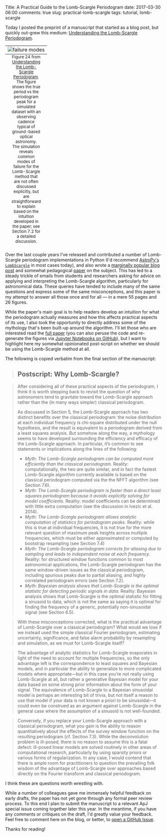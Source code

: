 Title: A Practical Guide to the Lomb-Scargle Periodogram
date: 2017-03-30 06:00
comments: true
slug: practical-lomb-scargle
tags: tutorial, lomb-scargle

<!-- PELICAN_BEGIN_SUMMARY -->

Today I posted the preprint of a manuscript that started as a blog post, but quickly out-grew this medium: [Understanding the Lomb-Scargle Periodogram]().

<table class="image">
<caption align="bottom" style="padding-left: 20px; padding-right:20px; font-size:small">Figure 24 from <a href="">Understanding the Lomb-Scargle Periodogram</a>. The figure shows the true period vs the periodogram peak for a
simulated dataset with an observing cadence typical of ground-based optical astronomy.
The simulation reveals common modes of failure for the Lomb-Scargle method that are not
often discussed explicitly, but are straightforward to explain based on the intuition
developed in the paper; see Section 7.2 for a detailed discussion.</caption>
<tr><td><img src="/figures/lomb-scargle-failure-modes.png" alt="failure modes"/></td></tr>
</table>

Over the last couple years I've released and contributed a number of Lomb-Scargle periodogram implementations in Python (I'd recommend [AstroPy's ``LombScargle``](http://docs.astropy.org/en/stable/stats/lombscargle.html) in most cases today), and also wrote a [marginally popular blog post](/blog/2015/06/13/lomb-scargle-in-python/) and somewhat pedagogical [paper](https://arxiv.org/abs/1502.01344) on the subject.
This has led to a steady trickle of emails from students and researchers asking for advice on applying and interpreting the Lomb-Scargle algorithm, particularly for astronomical data.
These queries have tended to include many of the same questions and express some of the same misconceptions, and this paper is my attempt to answer all those once and for all — in a mere 55 pages and 26 figures.

<!-- PELICAN_END_SUMMARY -->

While the paper's main goal is to help readers develop an intuition for what the periodogram actually measures and how this affects practical aspects of its use, I also took the opportunity to directly address some of the mythology that's been built-up around the algorithm.
I'll let those who are interested read the [full paper]() (you can also peruse the code and re-generate the figures via [Jupyter Notebooks on GitHub](http://github.com/jakevdp/PracticalLombScargle)), but I want to highlight here my somewhat opinionated post-script on whether we should be using the Lomb-Scargle method at all.

The following is copied verbatim from the final section of the manuscript:

> ## Postscript: Why Lomb-Scargle?

> After considering all of these practical aspects of the periodogram, I think it is worth stepping back to revisit the question of why astronomers tend to gravitate toward the Lomb-Scargle approach rather than the (in many ways simpler) classical periodogram.
>
> As discussed in Section 5, the Lomb-Scargle approach has two distinct benefits over the classical periodogram: the noise distribution at each individual frequency is chi-square distributed under the null hypothesis, and the result is equivalent to a periodogram derived from a least squares analysis. But somehow along the way, a mythology seems to have developed surrounding the efficiency and efficacy of the Lomb-Scargle approach. In particular, it’s common to see statements or implications along the lines of the following:
>
> - *Myth: The Lomb-Scargle periodogram can be computed more efficiently than the classical periodogram.* Reality: computationally, the two are quite similar, and in fact the fastest Lomb-Scargle algorithm currently available is based on the classical periodogram computed via the the NFFT algorithm (see Section 7.6).
> - *Myth: The Lomb-Scargle periodogram is faster than a direct least squares periodogram because it avoids explicitly solving for model coefficients.* Reality: model coefficients can be determined with little extra computation (see the discussion in Ivezic et al. 2014).
> - *Myth: The Lomb-Scargle periodogram allows analytic computation of statistics for periodogram peaks.* Reality: while this is true at individual frequencies, it is not true for the more relevant question of maximum peak heights across multiple frequencies, which must be either approximated or computed by bootstrap resampling (see Section 7.4)
> - *Myth: The Lomb-Scargle periodogram corrects for aliasing due to sampling and leads to independent noise at each frequency.* Reality: for structured window functions common to most astronomical applications, the Lomb-Scargle periodogram has the same window-driven issues as the classical periodogram, including spurious peaks due to partial aliasing, and highly correlated periodogram errors (see Section 7.2).
> - *Myth: Bayesian analysis shows that Lomb-Scargle is the optimal statistic for detecting periodic signals in data.* Reality: Bayesian analysis shows that Lomb-Scargle is the optimal statistic for fitting a sinusoid to data, which is not the same as saying it is optimal for finding the frequency of a generic, potentially non-sinusoidal signal (see Section 6.5).

> With these misconceptions corrected, what is the practical advantage of Lomb-Scargle over a classical periodogram? What would we lose if we instead used the simple classical Fourier periodogram, estimating uncertainty, significance, and false alarm probability by resampling and simulation, as we must for Lomb-Scargle itself?

> The advantage of analytic statistics for Lomb-Scargle evaporates in light of the need to account for multiple frequencies, so the only advantage left is the correspondence to least squares and Bayesian models, and in particular the ability to generalize to more complicated models where appropriate—but in this case you’re not really using Lomb-Scargle at all, but rather a generative Bayesian model for your data based on some strong prior information about the form of your signal. The equivalence of Lomb-Scargle to a Bayesian sinusoidal model is perhaps an interesting bit of trivia, but not itself a reason to use that model if your data is not known a priori to be sinusoidal—it could even be construed as an argument against Lomb-Scargle in the general case where the assumption of a sinusoid is not well-founded.

> Conversely, if you replace your Lomb-Scargle approach with a classical periodogram, what you gain is the ability to reason quantitatively about the effects of the survey window function on the resulting periodogram (cf. Section 7.3). While the deconvolution problem is ill-posed, there is no reason to assume this is a fatal defect: ill-posed linear models are solved routinely in other areas of computational research, particularly by using sparsity priors or various forms of regularization. In any case, I would contend that there is ample room for practitioners to question the prevailing folk wisdom of the advantage of Lomb-Scargle over approaches based directly on the Fourier transform and classical periodogram.

I think these are questions worth wrestling with.

While a number of colleagues gave me immensely helpful feedback on early drafts, the paper has not yet gone through any formal peer review process.
To this end I plan to submit the manuscript to a relevant ApJ special issue coming together later this year.
In the meantime, if you have any comments or critiques on the draft, I'd greatly value your feedback.
Feel free to comment here on the blog, or better, to [open a GitHub Issue](https://github.com/jakevdp/PracticalLombScargle/issues).

Thanks for reading!

